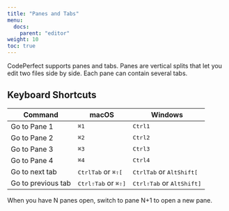 ```yaml
---
title: "Panes and Tabs"
menu:
  docs:
    parent: "editor"
weight: 10
toc: true
---
```


CodePerfect supports panes and tabs. Panes are vertical splits that let you
edit two files side by side. Each pane can contain several tabs.

## Keyboard Shortcuts

| Command            | macOS                                                                             | Windows                                                                                 |
| ------------------ | --------------------------------------------------------------------------------- | --------------------------------------------------------------------------------------- |
| Go to Pane 1       | <kbd>⌘</kbd><kbd>1</kbd>                                                          | <kbd>Ctrl</kbd><kbd>1</kbd>                                                             |
| Go to Pane 2       | <kbd>⌘</kbd><kbd>2</kbd>                                                          | <kbd>Ctrl</kbd><kbd>2</kbd>                                                             |
| Go to Pane 3       | <kbd>⌘</kbd><kbd>3</kbd>                                                          | <kbd>Ctrl</kbd><kbd>3</kbd>                                                             |
| Go to Pane 4       | <kbd>⌘</kbd><kbd>4</kbd>                                                          | <kbd>Ctrl</kbd><kbd>4</kbd>                                                             |
| Go to next tab     | <kbd>Ctrl</kbd><kbd>Tab</kbd> or <kbd>⌘</kbd><kbd>⇧</kbd><kbd>[</kbd>             | <kbd>Ctrl</kbd><kbd>Tab</kbd> or <kbd>Alt</kbd><kbd>Shift</kbd><kbd>[</kbd>             |
| Go to previous tab | <kbd>Ctrl</kbd><kbd>⇧</kbd><kbd>Tab</kbd> or <kbd>⌘</kbd><kbd>⇧</kbd><kbd>]</kbd> | <kbd>Ctrl</kbd><kbd>⇧</kbd><kbd>Tab</kbd> or <kbd>Alt</kbd><kbd>Shift</kbd><kbd>]</kbd> |

When you have N panes open, switch to pane N+1 to open a new pane.
